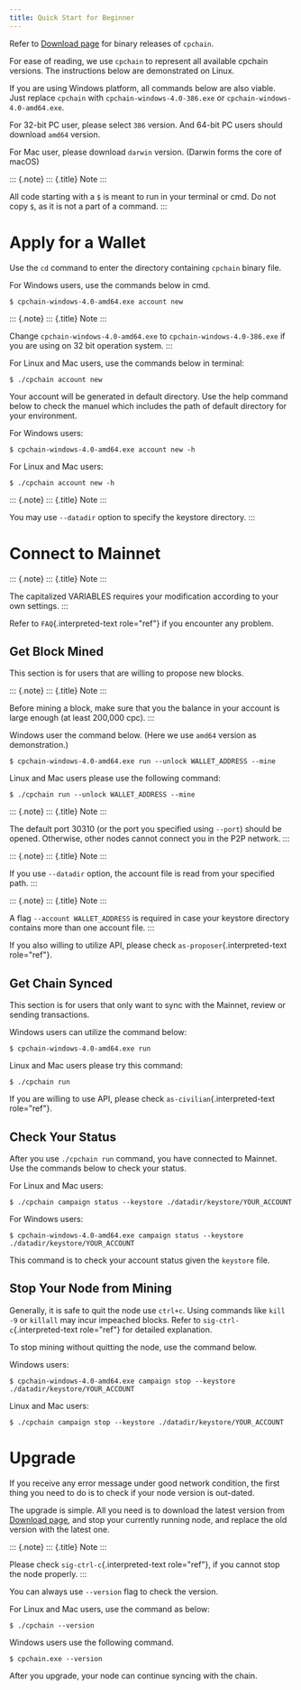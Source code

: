 ```yaml
---
title: Quick Start for Beginner
---
```


Refer to [Download page](https://github.com/CPChain/chain/releases) for
binary releases of `cpchain`.

For ease of reading, we use `cpchain` to represent all available cpchain
versions. The instructions below are demonstrated on Linux.

If you are using Windows platform, all commands below are also viable.
Just replace `cpchain` with `cpchain-windows-4.0-386.exe` or
`cpchain-windows-4.0-amd64.exe`.

For 32-bit PC user, please select `386` version. And 64-bit PC users
should download `amd64` version.

For Mac user, please download `darwin` version. (Darwin forms the core
of macOS)

::: {.note}
::: {.title}
Note
:::

All code starting with a `$` is meant to run in your terminal or cmd. Do
not copy `$`, as it is not a part of a command.
:::

# Apply for a Wallet

Use the `cd` command to enter the directory containing `cpchain` binary
file.

For Windows users, use the commands below in cmd.

``` {.shell}
$ cpchain-windows-4.0-amd64.exe account new
```

::: {.note}
::: {.title}
Note
:::

Change `cpchain-windows-4.0-amd64.exe` to `cpchain-windows-4.0-386.exe`
if you are using on 32 bit operation system.
:::

For Linux and Mac users, use the commands below in terminal:

``` {.shell}
$ ./cpchain account new
```

Your account will be generated in default directory. Use the help
command below to check the manuel which includes the path of default
directory for your environment.

For Windows users:

``` {.shell}
$ cpchain-windows-4.0-amd64.exe account new -h
```

For Linux and Mac users:

``` {.shell}
$ ./cpchain account new -h
```

::: {.note}
::: {.title}
Note
:::

You may use `--datadir` option to specify the keystore directory.
:::

# Connect to Mainnet

::: {.note}
::: {.title}
Note
:::

The capitalized VARIABLES requires your modification according to your
own settings.
:::

Refer to `FAQ`{.interpreted-text role="ref"} if you encounter any
problem.

## Get Block Mined

This section is for users that are willing to propose new blocks.

::: {.note}
::: {.title}
Note
:::

Before mining a block, make sure that you the balance in your account is
large enough (at least 200,000 cpc).
:::

Windows user the command below. (Here we use `amd64` version as
demonstration.)

``` {.shell}
$ cpchain-windows-4.0-amd64.exe run --unlock WALLET_ADDRESS --mine
```

Linux and Mac users please use the following command:

``` {.shell}
$ ./cpchain run --unlock WALLET_ADDRESS --mine
```

::: {.note}
::: {.title}
Note
:::

The default port 30310 (or the port you specified using `--port`) should
be opened. Otherwise, other nodes cannot connect you in the P2P network.
:::

::: {.note}
::: {.title}
Note
:::

If you use `--datadir` option, the account file is read from your
specified path.
:::

::: {.note}
::: {.title}
Note
:::

A flag `--account WALLET_ADDRESS` is required in case your keystore
directory contains more than one account file.
:::

If you also willing to utilize API, please check
`as-proposer`{.interpreted-text role="ref"}.

## Get Chain Synced

This section is for users that only want to sync with the Mainnet,
review or sending transactions.

Windows users can utilize the command below:

``` {.shell}
$ cpchain-windows-4.0-amd64.exe run
```

Linux and Mac users please try this command:

``` {.shell}
$ ./cpchain run
```

If you are willing to use API, please check
`as-civilian`{.interpreted-text role="ref"}.

## Check Your Status

After you use `./cpchain run` command, you have connected to Mainnet.
Use the commands below to check your status.

For Linux and Mac users:

``` {.shell}
$ ./cpchain campaign status --keystore ./datadir/keystore/YOUR_ACCOUNT
```

For Windows users:

``` {.shell}
$ cpchain-windows-4.0-amd64.exe campaign status --keystore ./datadir/keystore/YOUR_ACCOUNT
```

This command is to check your account status given the `keystore` file.

## Stop Your Node from Mining

Generally, it is safe to quit the node use `ctrl+c`. Using commands like
`kill -9` or `killall` may incur impeached blocks. Refer to
`sig-ctrl-c`{.interpreted-text role="ref"} for detailed explanation.

To stop mining without quitting the node, use the command below.

Windows users:

``` {.shell}
$ cpchain-windows-4.0-amd64.exe campaign stop --keystore ./datadir/keystore/YOUR_ACCOUNT
```

Linux and Mac users:

``` {.shell}
$ ./cpchain campaign stop --keystore ./datadir/keystore/YOUR_ACCOUNT
```

# Upgrade

If you receive any error message under good network condition, the first
thing you need to do is to check if your node version is out-dated.

The upgrade is simple. All you need is to download the latest version
from [Download page](https://github.com/CPChain/chain/releases), and
stop your currently running node, and replace the old version with the
latest one.

::: {.note}
::: {.title}
Note
:::

Please check `sig-ctrl-c`{.interpreted-text role="ref"}, if you cannot
stop the node properly.
:::

You can always use `--version` flag to check the version.

For Linux and Mac users, use the command as below:

``` {.shell}
$ ./cpchain --version
```

Windows users use the following command.

``` {.shell}
$ cpchain.exe --version
```

After you upgrade, your node can continue syncing with the chain.

